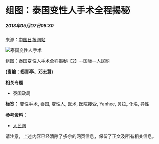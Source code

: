 # 组图：泰国变性人手术全程揭秘

##### 2013年05月07日08:30  
来源：[中国日报网站](http://www.chinadaily.com.cn/)  

![泰国变性人手术](http://www.people.com.cn/mediafile/pic/20130507/88/16595484472271566564.jpg)

组图：泰国变性人手术全程揭秘【2】--国际--人民网

__(责编：郑青亭、邓志慧)__

**相关专题**

- 泰国政局

**标签：** 变性手术, 泰国, 变性人, 医术, 医院接受, Yanhee, 贝拉, 化名, 异性

**参考资料：** 
- [人民网](http://www.people.com.cn/) 

请注意，上述内容已经清除了多余的网页信息，保留了正文及所有相关信息。